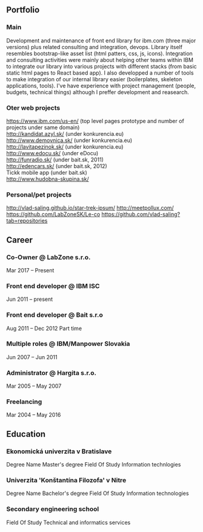 
## Portfolio

### Main
Development and maintenance of front end library for ibm.com (three major versions) plus related consulting and integration, devops. Library itself resembles bootstrap-like asset list (html patters, css, js, icons). Integration and consulting activities were mainly about helping other teams within IBM to integrate our library into various projects with different stacks (from basic static html pages to React based app). I also developped a number of tools to make integration of our internal library easier (boilerplates, skeleton applications, tools). I've have experience with project management (people, budgets, technical things) although I preffer development and reasearch. 


### Oter web projects
https://www.ibm.com/us-en/ (top level pages prototype and number of projects under same domain)  
http://kandidat.azyl.sk/ (under konkurencia.eu)  
http://www.demovnica.sk/  (under konkurencia.eu)  
http://lavitapezinok.sk/ (under konkurencia.eu)  
http://www.edocu.sk/ (under eDocu)  
http://funradio.sk/ (under bait.sk, 2011)  
http://edencars.sk/ (under bait.sk, 2012)  
Tickk mobile app (under bait.sk)  
http://www.hudobna-skupina.sk/   

 
### Personal/pet projects 
http://vlad-saling.github.io/star-trek-ipsum/ 
http://meetpollux.com/
https://github.com/LabZoneSK/Le-co
https://github.com/vlad-saling?tab=repositories



## Career

### Co-Owner @ LabZone s.r.o.
Mar 2017 – Present 

### Front end developer @ IBM ISC
Jun 2011 – present 
  
### Front end developer @ Bait s.r.o
Aug 2011 – Dec 2012
Part time

### Multiple roles @ IBM/Manpower Slovakia  
Jun 2007 – Jun 2011  

### Administrator @ Hargita s.r.o.  
Mar 2005 – May 2007   

### Freelancing   
Mar 2004 – May 2016

## Education

### Ekonomická univerzita v Bratislave  
Degree Name Master's degree Field Of Study Information technlogies  

### Univerzita 'Konštantína Filozofa' v Nitre  
Degree Name Bachelor's degree Field Of Study Information technologies  

### Secondary engineering school  
Field Of Study Technical and informatics services  
 